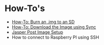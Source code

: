 # How-To's

* [How-To: Burn an .img to an SD](../jasper/install-image#writing-an-image-to-the-sd-card)
* [How-To: Download the Image using Sync](Using-SYNC-to-get-the-Image.md)
* [Jasper Post Image Setup](https://github.com/mattcurrycom/Documentation/blob/master/jasper/jasper-client/Jasper-Post-Image-Setup.md)
* How to connect to Raspberry PI using SSH

